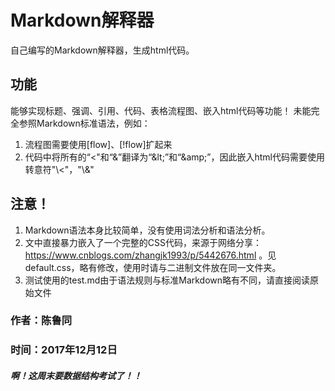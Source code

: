 # Markdown解释器

自己编写的Markdown解释器，生成html代码。

## 功能
能够实现标题、强调、引用、代码、表格流程图、嵌入html代码等功能！
未能完全参照Markdown标准语法，例如：

1. 流程图需要使用[flow]、[!flow]扩起来
2. 代码中将所有的“<"和“&”翻译为“\&lt;”和“\&amp;”，因此嵌入html代码需要使用转意符"\\<"，"\\&"


## 注意！
1. Markdown语法本身比较简单，没有使用词法分析和语法分析。
2. 文中直接暴力嵌入了一个完整的CSS代码，来源于网络分享：https://www.cnblogs.com/zhangjk1993/p/5442676.html 。见default.css，略有修改，使用时请与二进制文件放在同一文件夹。
3. 测试使用的test.md由于语法规则与标准Markdown略有不同，请直接阅读原始文件

### 作者：陈鲁同
### 时间：2017年12月12日
##### 啊！这周末要数据结构考试了！！


